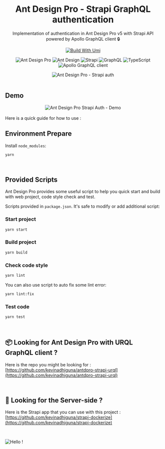<h1 align="center">Ant Design Pro - Strapi GraphQL authentication</h1>

<div align="center">

Implementation of authentication in Ant Design Pro v5 with Strapi API powered by Apollo GraphQL client 🔒

[![Build With Umi](https://img.shields.io/badge/build%20with-umi-028fe4.svg?style=flat-square)](http://umijs.org/) <br/>

<img alt="Ant Design Pro" src="https://img.shields.io/badge/Ant_Design_Pro-0170FE?style=for-the-badge&logo=ant-design&logoColor=white" /> <img alt="Ant Design" src="https://img.shields.io/badge/-Ant_Design-%230170FE?&style=for-the-badge&logo=ant-design&logoColor=white" /> <img alt="Strapi" src="https://img.shields.io/badge/strapi-2e7eea?style=for-the-badge&logo=strapi&logoColor=white" /> <img alt="GraphQL" src="https://img.shields.io/badge/GraphQl-E10098?style=for-the-badge&logo=graphql&logoColor=white" /> <img alt="TypeScript" src="https://img.shields.io/badge/TypeScript-007ACC?style=for-the-badge&logo=typescript&logoColor=white" /> <img alt="Apollo GraphQL client" src="https://img.shields.io/badge/-Apollo_GraphQL-311C87?style=for-the-badge&logo=apollo-graphql" />

<img alt="Ant Design Pro - Strapi auth" src="https://s3.gifyu.com/images/ecf1535jw45n673m255.png" border="0" />

</div>

<br />

## Demo

<div align="center">
  <img alt="Ant Design Pro Strapi Auth - Demo" src="https://s3.gifyu.com/images/antdesignpro-strapi-round.gif" border="0" />
</div>

<br/>
Here is a quick guide for how to use :

<br />

## Environment Prepare

Install `node_modules`:

```bash
yarn
```

<br />

## Provided Scripts

Ant Design Pro provides some useful script to help you quick start and build with web project, code style check and test.

Scripts provided in `package.json`. It's safe to modify or add additional script:

### Start project

```bash
yarn start
```

### Build project

```bash
yarn build
```

### Check code style

```bash
yarn lint
```

You can also use script to auto fix some lint error:

```bash
yarn lint:fix
```

### Test code

```bash
yarn test
```

<br />

## 📦 Looking for Ant Design Pro with URQL GraphQL client ?

Here is the repo you might be looking for : [https://github.com/kevinadhiguna/antdpro-strapi-urql](https://github.com/kevinadhiguna/antdpro-strapi-urql)

<br />

## 🔎 Looking for the Server-side ?

Here is the Strapi app that you can use with this project : [https://github.com/kevinadhiguna/strapi-dockerize](https://github.com/kevinadhiguna/strapi-dockerize)

<br />

![Hello !](https://api.visitorbadge.io/api/VisitorHit?user=kevinadhiguna&repo=antdpro-strapi-auth&label=thanks%20for%20dropping%20in%20!&labelColor=%23000000&countColor=%23FFFFFF)
